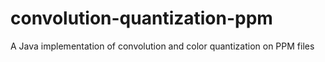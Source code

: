 # convolution-quantization-ppm
A Java implementation of convolution and color quantization on PPM files
